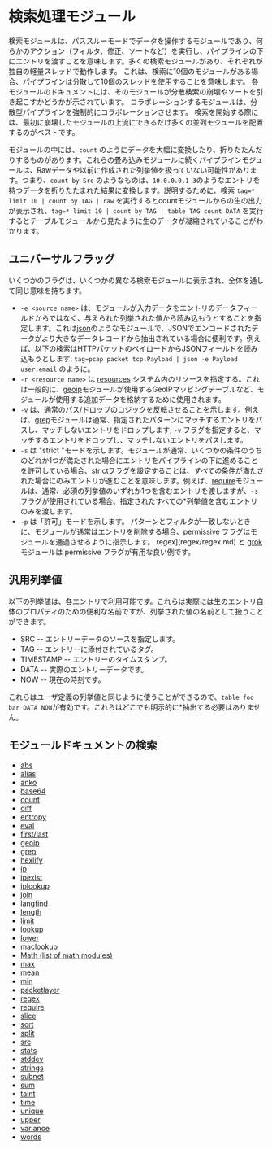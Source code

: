 # 検索処理モジュール

検索モジュールは、パススルーモードでデータを操作するモジュールであり、何らかのアクション（フィルタ、修正、ソートなど）を実行し、パイプラインの下にエントリを渡すことを意味します。多くの検索モジュールがあり、それぞれが独自の軽量スレッドで動作します。 これは、検索に10個のモジュールがある場合、パイプラインは分散して10個のスレッドを使用することを意味します。 各モジュールのドキュメントには、そのモジュールが分散検索の崩壊やソートを引き起こすかどうかが示されています。 コラボレーションするモジュールは、分散型パイプラインを強制的にコラボレーションさせます。 検索を開始する際には、最初に崩壊したモジュールの上流にできるだけ多くの並列モジュールを配置するのがベストです。

モジュールの中には、`count` のようにデータを大幅に変換したり、折りたたんだりするものがあります。これらの畳み込みモジュールに続くパイプラインモジュールは、Rawデータや以前に作成された列挙値を扱っていない可能性があります。つまり、`count by Src` のようなものは、`10.0.0.0.1 3`のようなエントリを持つデータを折りたたまれた結果に変換します。説明するために、検索 `tag=* limit 10 | count by TAG | raw` を実行するとcountモジュールからの生の出力が表示され、`tag=* limit 10 | count by TAG | table TAG count DATA` を実行するとテーブルモジュールから見たように生のデータが凝縮されていることがわかります。

## ユニバーサルフラッグ

いくつかのフラグは、いくつかの異なる検索モジュールに表示され、全体を通して同じ意味を持ちます。

* `-e <source name>` は、モジュールが入力データをエントリのデータフィールドからではなく、与えられた列挙された値から読み込もうとすることを指定します。これは[json](json/json.md)のようなモジュールで、JSONでエンコードされたデータがより大きなデータレコードから抽出されている場合に便利です。例えば、以下の検索はHTTPパケットのペイロードからJSONフィールドを読み込もうとします: `tag=pcap packet tcp.Payload | json -e Payload user.email` のように。
* `-r <resource name>` は [resources](#!resources/resources.md) システム内のリソースを指定する。これは一般的に、[geoip](geoip/geoip.md)モジュールが使用するGeoIPマッピングテーブルなど、モジュールが使用する追加データを格納するために使用されます。
* `-v` は、通常のパス/ドロップのロジックを反転させることを示します。例えば、[grep](grep/grep.md)モジュールは通常、指定されたパターンにマッチするエントリをパスし、マッチしないエントリをドロップします; `-v` フラグを指定すると、マッチするエントリをドロップし、マッチしないエントリをパスします。
* `-s` は "strict "モードを示します。モジュールが通常、いくつかの条件のうちのどれか1つが満たされた場合にエントリをパイプラインの下に進めることを許可している場合、strictフラグを設定することは、*すべての*条件が満たされた場合にのみエントリが進むことを意味します。例えば、[require](require/require.md)モジュールは、通常、必須の列挙値のいずれか1つを含むエントリを渡しますが、`-s`フラグが使用されている場合、指定されたすべての*列挙値を含むエントリのみを渡します。
* `-p` は「許可」モードを示します。 パターンとフィルタが一致しないときに、モジュールが通常はエントリを削除する場合、permissive フラグはモジュールを通過させるように指示します。 regex](regex/regex.md) と [grok](grok/grok.md) モジュールは permissive フラグが有用な良い例です。

## 汎用列挙値

以下の列挙値は、各エントリで利用可能です。これらは実際には生のエントリ自体のプロパティのための便利な名前ですが、列挙された値の名前として扱うことができます。

* SRC -- エントリーデータのソースを指定します。
* TAG -- エントリーに添付されているタグ。
* TIMESTAMP -- エントリーのタイムスタンプ。
* DATA --  実際のエントリーデータです。
* NOW -- 現在の時刻です。

これらはユーザ定義の列挙値と同じように使うことができるので、`table foo bar DATA NOW`が有効です。これらはどこでも明示的に*抽出する必要はありません。

## モジュールドキュメントの検索

* [abs](abs/abs.md)
* [alias](alias/alias.md)
* [anko](anko/anko.md)
* [base64](base64/base64.md)
* [count](math/math.md#Count)
* [diff](diff/diff.md)
* [entropy](math/math.md#Entropy)
* [eval](eval/eval.md)
* [first/last](firstlast/firstlast.md)
* [geoip](geoip/geoip.md)
* [grep](grep/grep.md)
* [hexlify](hexlify/hexlify.md)
* [ip](ip/ip.md)
* [ipexist](ipexist/ipexist.md)
* [iplookup](iplookup/iplookup.md)
* [join](join/join.md)
* [langfind](langfind/langfind.md)
* [length](length/length.md)
* [limit](limit/limit.md)
* [lookup](lookup/lookup.md)
* [lower](upperlower/upperlower.md)
* [maclookup](maclookup/maclookup.md)
* [Math (list of math modules)](math/math.md)
* [max](math/math.md#Max)
* [mean](math/math.md#Mean)
* [min](math/math.md#Min)
* [packetlayer](packetlayer/packetlayer.md)
* [regex](regex/regex.md)
* [require](require/require.md)
* [slice](slice/slice.md)
* [sort](sort/sort.md)
* [split](split/split.md)
* [src](src/src.md)
* [stats](stats/stats.md)
* [stddev](math/math.md#Stddev)
* [strings](strings/strings.md)
* [subnet](subnet/subnet.md)
* [sum](math/math.md#Sum)
* [taint](taint/taint.md)
* [time](time/time.md)
* [unique](math/math.md#Unique)
* [upper](upperlower/upperlower.md)
* [variance](math/math.md#Variance)
* [words](words/words.md)
